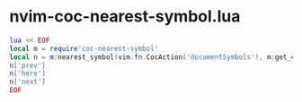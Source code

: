 # nvim-coc-nearest-symbol.lua

```lua
lua << EOF
local m = require'coc-nearest-symbol'
local n = m:nearest_symbol(vim.fn.CocAction('documentSymbols'), m:get_char_pos())
n['prev']
n['here']
n['next']
EOF
```
